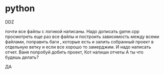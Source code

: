 # python
DDZ

почти все файлы с логикой написаны. Надо дописать game.cpp просмотреть еще раз все файлы и построить зависимость между всеми файлами, поправить баги , которые есть и  залить собранный проект в отдельную ветку и если все хорошо то замерджим. И надо написать отчет. Ваня попробуй добить проект, Кот напиши отчеты
А ты что будешь делать?

ДА
